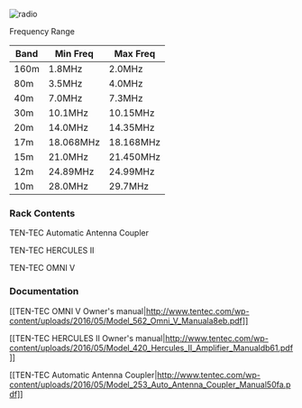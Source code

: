 ![radio](https://i.imgur.com/gX3PCtp.png)

Frequency Range

Band|Min Freq|Max Freq   
----|--------|-----------
160m|1.8MHz|2.0MHz
80m|3.5MHz|4.0MHz
40m|7.0MHz|7.3MHz
30m|10.1MHz|10.15MHz
20m|14.0MHz|14.35MHz
17m|18.068MHz|18.168MHz
15m|21.0MHz|21.450MHz
12m|24.89MHz|24.99MHz
10m|28.0MHz|29.7MHz

### Rack Contents
TEN-TEC Automatic Antenna Coupler

TEN-TEC HERCULES II

TEN-TEC OMNI V

### Documentation

[[TEN-TEC OMNI V Owner's manual|http://www.tentec.com/wp-content/uploads/2016/05/Model_562_Omni_V_Manuala8eb.pdf]]

[[TEN-TEC HERCULES II Owner's manual|http://www.tentec.com/wp-content/uploads/2016/05/Model_420_Hercules_II_Amplifier_Manualdb61.pdf]]

[[TEN-TEC Automatic Antenna Coupler|http://www.tentec.com/wp-content/uploads/2016/05/Model_253_Auto_Antenna_Coupler_Manual50fa.pdf]]